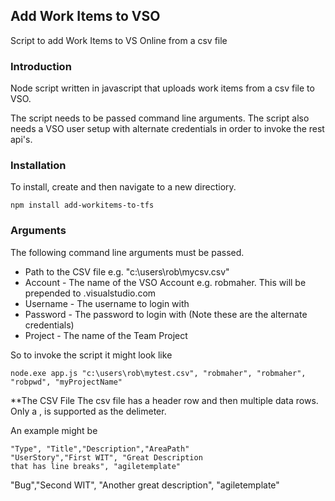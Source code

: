 ﻿## Add Work Items to VSO
Script to add Work Items to VS Online from a csv file

### Introduction

Node script written in javascript that uploads work items from a csv file to VSO.

The script needs to be passed command line arguments.  The script also needs a VSO user setup with alternate credentials in order to invoke the rest api's.

### Installation

To install, create and then navigate to a new directiory.

```
npm install add-workitems-to-tfs
```

### Arguments
The following command line arguments must be passed.

+ Path to the CSV file e.g. "c:\users\rob\mycsv.csv"
+ Account - The name of the VSO Account e.g. robmaher.  This will be prepended to .visualstudio.com
+ Username - The username to login with
+ Password - The password to login with (Note these are the alternate credentials)
+ Project - The name of the Team Project

So to invoke the script it might look like

```
node.exe app.js "c:\users\rob\mytest.csv", "robmaher", "robmaher", "robpwd", "myProjectName"
```

**The CSV File
The csv file has a header row and then multiple data rows.  Only a , is supported as the delimeter.

An example might be

```
"Type", "Title","Description","AreaPath"
"UserStory","First WIT", "Great Description
that has line breaks", "agiletemplate"
```
"Bug","Second WIT", "Another great description", "agiletemplate"
